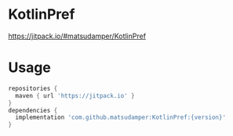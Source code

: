 # KotlinPref
https://jitpack.io/#matsudamper/KotlinPref

# Usage
```groovy
repositories {
  maven { url 'https://jitpack.io' }
}
dependencies {
  implementation 'com.github.matsudamper:KotlinPref:{version}'
}
```
